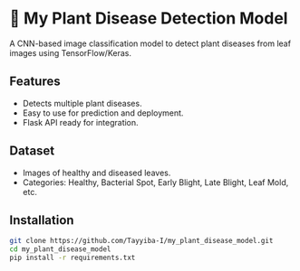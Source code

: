 # 🌿 My Plant Disease Detection Model

A CNN-based image classification model to detect plant diseases from leaf images using TensorFlow/Keras.

## Features
- Detects multiple plant diseases.
- Easy to use for prediction and deployment.
- Flask API ready for integration.

##  Dataset
- Images of healthy and diseased leaves.
- Categories: Healthy, Bacterial Spot, Early Blight, Late Blight, Leaf Mold, etc.

## Installation
```bash
git clone https://github.com/Tayyiba-I/my_plant_disease_model.git
cd my_plant_disease_model
pip install -r requirements.txt
